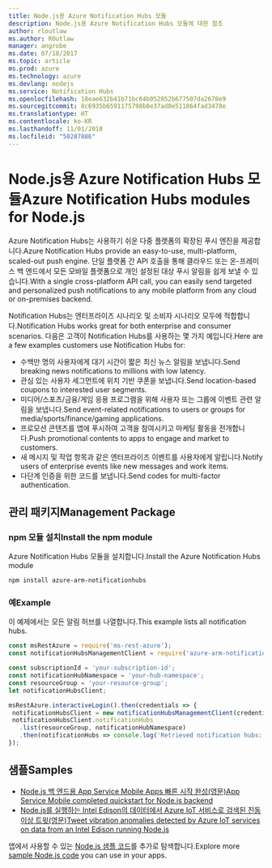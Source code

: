 ```yaml
---
title: Node.js용 Azure Notification Hubs 모듈
description: Node.js용 Azure Notification Hubs 모듈에 대한 참조
author: rloutlaw
ms.author: ROutlaw
manager: angrobe
ms.date: 07/18/2017
ms.topic: article
ms.prod: azure
ms.technology: azure
ms.devlang: nodejs
ms.service: Notification Hubs
ms.openlocfilehash: 18eae632b41b71bc64b052852b677507da2678e9
ms.sourcegitcommit: 8c6935b6591175798b8e37ad0e511864fad3478e
ms.translationtype: HT
ms.contentlocale: ko-KR
ms.lasthandoff: 11/01/2018
ms.locfileid: "50287886"
---
```

# <a name="azure-notification-hubs-modules-for-nodejs"></a><span data-ttu-id="32d1b-103">Node.js용 Azure Notification Hubs 모듈</span><span class="sxs-lookup"><span data-stu-id="32d1b-103">Azure Notification Hubs modules for Node.js</span></span>

<span data-ttu-id="32d1b-104">Azure Notification Hubs는 사용하기 쉬운 다중 플랫폼의 확장된 푸시 엔진을 제공합니다.</span><span class="sxs-lookup"><span data-stu-id="32d1b-104">Azure Notification Hubs provide an easy-to-use, multi-platform, scaled-out push engine.</span></span> <span data-ttu-id="32d1b-105">단일 플랫폼 간 API 호출을 통해 클라우드 또는 온-프레미스 백 엔드에서 모든 모바일 플랫폼으로 개인 설정된 대상 푸시 알림을 쉽게 보낼 수 있습니다.</span><span class="sxs-lookup"><span data-stu-id="32d1b-105">With a single cross-platform API call, you can easily send targeted and personalized push notifications to any mobile platform from any cloud or on-premises backend.</span></span>

<span data-ttu-id="32d1b-106">Notification Hubs는 엔터프라이즈 시나리오 및 소비자 시나리오 모두에 적합합니다.</span><span class="sxs-lookup"><span data-stu-id="32d1b-106">Notification Hubs works great for both enterprise and consumer scenarios.</span></span> <span data-ttu-id="32d1b-107">다음은 고객이 Notification Hubs를 사용하는 몇 가지 예입니다.</span><span class="sxs-lookup"><span data-stu-id="32d1b-107">Here are a few examples customers use Notification Hubs for:</span></span>
- <span data-ttu-id="32d1b-108">수백만 명의 사용자에게 대기 시간이 짧은 최신 뉴스 알림을 보냅니다.</span><span class="sxs-lookup"><span data-stu-id="32d1b-108">Send breaking news notifications to millions with low latency.</span></span>
- <span data-ttu-id="32d1b-109">관심 있는 사용자 세그먼트에 위치 기반 쿠폰을 보냅니다.</span><span class="sxs-lookup"><span data-stu-id="32d1b-109">Send location-based coupons to interested user segments.</span></span>
- <span data-ttu-id="32d1b-110">미디어/스포츠/금융/게임 응용 프로그램을 위해 사용자 또는 그룹에 이벤트 관련 알림을 보냅니다.</span><span class="sxs-lookup"><span data-stu-id="32d1b-110">Send event-related notifications to users or groups for media/sports/finance/gaming applications.</span></span>
- <span data-ttu-id="32d1b-111">프로모션 콘텐츠를 앱에 푸시하여 고객을 참여시키고 마케팅 활동을 전개합니다.</span><span class="sxs-lookup"><span data-stu-id="32d1b-111">Push promotional contents to apps to engage and market to customers.</span></span>
- <span data-ttu-id="32d1b-112">새 메시지 및 작업 항목과 같은 엔터프라이즈 이벤트를 사용자에게 알립니다.</span><span class="sxs-lookup"><span data-stu-id="32d1b-112">Notify users of enterprise events like new messages and work items.</span></span>
- <span data-ttu-id="32d1b-113">다단계 인증을 위한 코드를 보냅니다.</span><span class="sxs-lookup"><span data-stu-id="32d1b-113">Send codes for multi-factor authentication.</span></span>

## <a name="management-package"></a><span data-ttu-id="32d1b-114">관리 패키지</span><span class="sxs-lookup"><span data-stu-id="32d1b-114">Management Package</span></span>

### <a name="install-the-npm-module"></a><span data-ttu-id="32d1b-115">npm 모듈 설치</span><span class="sxs-lookup"><span data-stu-id="32d1b-115">Install the npm module</span></span>

<span data-ttu-id="32d1b-116">Azure Notification Hubs 모듈을 설치합니다.</span><span class="sxs-lookup"><span data-stu-id="32d1b-116">Install the Azure Notification Hubs module</span></span> 

```bash
npm install azure-arm-notificationhubs
```

### <a name="example"></a><span data-ttu-id="32d1b-117">예</span><span class="sxs-lookup"><span data-stu-id="32d1b-117">Example</span></span>

<span data-ttu-id="32d1b-118">이 예제에서는 모든 알림 허브를 나열합니다.</span><span class="sxs-lookup"><span data-stu-id="32d1b-118">This example lists all notification hubs.</span></span>

 ```javascript
const msRestAzure = require('ms-rest-azure');
const notificationHubsManagementClient = require('azure-arm-notificationhubs');

const subscriptionId = 'your-subscription-id';
const notificationHubNamespace = 'your-hub-namespace';
const resourceGroup = 'your-resource-group';
let notificationHubsClient;

msRestAzure.interactiveLogin().then(credentials => {
  notificationHubsClient = new notificationHubsManagementClient(credentials, subscriptionId);
  notificationHubsClient.notificationHubs
    .list(resourceGroup, notificationHubNamespace)
    .then(notificationHubs => console.log('Retrieved notification hubs: ', notificationHubs));
});
```

## <a name="samples"></a><span data-ttu-id="32d1b-119">샘플</span><span class="sxs-lookup"><span data-stu-id="32d1b-119">Samples</span></span>

* [<span data-ttu-id="32d1b-120">Node.js 백 엔드용 App Service Mobile Apps 빠른 시작 완성(영문)</span><span class="sxs-lookup"><span data-stu-id="32d1b-120">App Service Mobile completed quickstart for Node.js backend</span></span>](https://azure.microsoft.com/resources/samples/app-service-mobile-nodejs-backend-quickstart/)
* [<span data-ttu-id="32d1b-121">Node.js를 실행하는 Intel Edison의 데이터에서 Azure IoT 서비스로 검색된 진동 이상 트윗(영문)</span><span class="sxs-lookup"><span data-stu-id="32d1b-121">Tweet vibration anomalies detected by Azure IoT services on data from an Intel Edison running Node.js</span></span>](https://azure.microsoft.com/resources/samples/iot-hub-nodejs-intel-edison-vibration-anomaly-detection/)

<span data-ttu-id="32d1b-122">앱에서 사용할 수 있는 [Node.js 샘플 코드](https://azure.microsoft.com/resources/samples/?platform=nodejs)를 추가로 탐색합니다.</span><span class="sxs-lookup"><span data-stu-id="32d1b-122">Explore more [sample Node.js code](https://azure.microsoft.com/resources/samples/?platform=nodejs) you can use in your apps.</span></span>
